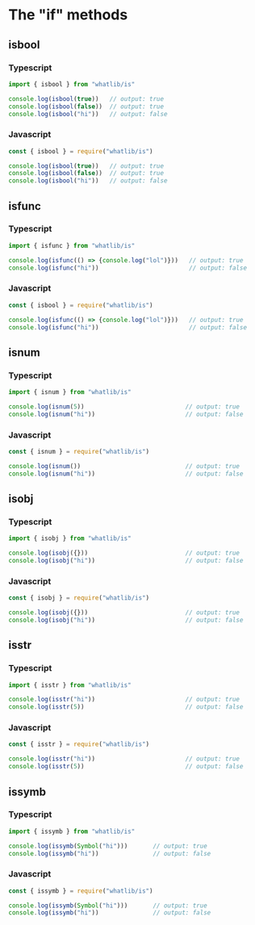 # The "if" methods
## isbool
### Typescript
```typescript
import { isbool } from "whatlib/is"

console.log(isbool(true))   // output: true
console.log(isbool(false))  // output: true
console.log(isbool("hi"))   // output: false
```
### Javascript
```javascript
const { isbool } = require("whatlib/is")

console.log(isbool(true))   // output: true
console.log(isbool(false))  // output: true
console.log(isbool("hi"))   // output: false
```
## isfunc
### Typescript
```typescript
import { isfunc } from "whatlib/is"

console.log(isfunc(() => {console.log("lol")}))   // output: true
console.log(isfunc("hi"))                         // output: false
```
### Javascript
```javascript
const { isbool } = require("whatlib/is")

console.log(isfunc(() => {console.log("lol")}))   // output: true
console.log(isfunc("hi"))                         // output: false
```
## isnum
### Typescript
```typescript
import { isnum } from "whatlib/is"

console.log(isnum(5))                            // output: true
console.log(isnum("hi"))                         // output: false
```
### Javascript
```javascript
const { isnum } = require("whatlib/is")

console.log(isnum())                             // output: true
console.log(isnum("hi"))                         // output: false
```
## isobj
### Typescript
```typescript
import { isobj } from "whatlib/is"

console.log(isobj({}))                           // output: true
console.log(isobj("hi"))                         // output: false
```
### Javascript
```javascript
const { isobj } = require("whatlib/is")

console.log(isobj({}))                           // output: true
console.log(isobj("hi"))                         // output: false
```
## isstr
### Typescript
```typescript
import { isstr } from "whatlib/is"

console.log(isstr("hi"))                         // output: true
console.log(isstr(5))                            // output: false
```
### Javascript
```javascript
const { isstr } = require("whatlib/is")

console.log(isstr("hi"))                         // output: true
console.log(isstr(5))                            // output: false
```
## issymb
### Typescript
```typescript
import { issymb } from "whatlib/is"

console.log(issymb(Symbol("hi")))       // output: true
console.log(issymb("hi"))               // output: false
```
### Javascript
```javascript
const { issymb } = require("whatlib/is")

console.log(issymb(Symbol("hi")))       // output: true
console.log(issymb("hi"))               // output: false
```
